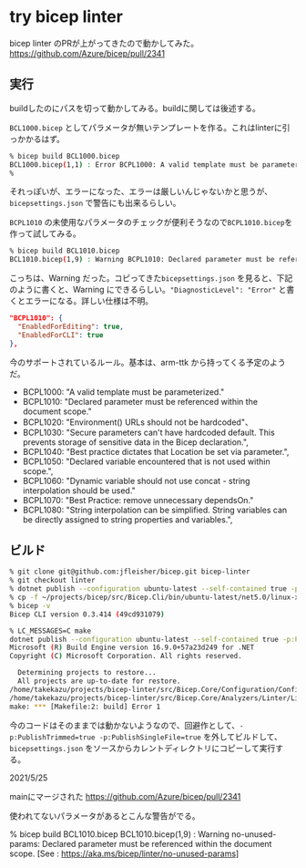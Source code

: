 # try bicep linter

bicep linter のPRが上がってきたので動かしてみた。<https://github.com/Azure/bicep/pull/2341>

## 実行

buildしたのにパスを切って動かしてみる。buildに関しては後述する。

`BCL1000.bicep` としてパラメータが無いテンプレートを作る。これはlinterに引っかかるはず。

```sh
% bicep build BCL1000.bicep
BCL1000.bicep(1,1) : Error BCPL1000: A valid template must be parameterized.
%
```

それっぽいが、エラーになった、エラーは厳しいんじゃないかと思うが、`bicepsettings.json` で警告にも出来るらしい。

`BCPL1010` の未使用なパラメータのチェックが便利そうなので`BCPL1010.bicep`を作って試してみる。

```sh
% bicep build BCL1010.bicep
BCL1010.bicep(1,9) : Warning BCPL1010: Declared parameter must be referenced within the document scope.
```

こっちは、Warning だった。コピってきた`bicepsettings.json` を見ると、下記のように書くと、Warning にできるらしい。`"DiagnosticLevel": "Error"` と書くとエラーになる。詳しい仕様は不明。

```json
"BCPL1010": {
  "EnabledForEditing": true,
  "EnabledForCLI": true
},
```

今のサポートされているルール。基本は、arm-ttk から持ってくる予定のようだ。

- BCPL1000: "A valid template must be parameterized."
- BCPL1010: "Declared parameter must be referenced within the document scope."
- BCPL1020: "Environment() URLs should not be hardcoded"、
- BCPL1030: "Secure parameters can't have hardcoded default. This prevents storage of sensitive data in the Bicep declaration.",
- BCPL1040: "Best practice dictates that Location be set via parameter.",
- BCPL1050: "Declared variable encountered that is not used within scope.",
- BCPL1060: "Dynamic variable should not use concat - string interpolation should be used."
- BCPL1070: "Best Practice: remove unnecessary dependsOn."
- BCPL1080: "String interpolation can be simplified. String variables can be directly assigned to string properties and variables.",

## ビルド

```sh
% git clone git@github.com:jfleisher/bicep.git bicep-linter
% git checkout linter
% dotnet publish --configuration ubuntu-latest --self-contained true -p:PublishTrimmed=true -p:PublishSingleFile=true -r linux-x64 ./src/Bicep.Cli/Bicep.Cli.csproj
% cp -f ~/projects/bicep/src/Bicep.Cli/bin/ubuntu-latest/net5.0/linux-x64/publish/* ~/.local/bin
% bicep -v
Bicep CLI version 0.3.414 (49cd931079)
```

```sh
% LC_MESSAGES=C make
dotnet publish --configuration ubuntu-latest --self-contained true -p:PublishTrimmed=true -p:PublishSingleFile=true -r linux-x64 ./src/Bicep.Cli/Bicep.Cli.csproj
Microsoft (R) Build Engine version 16.9.0+57a23d249 for .NET
Copyright (C) Microsoft Corporation. All rights reserved.

  Determining projects to restore...
  All projects are up-to-date for restore.
/home/takekazu/projects/bicep-linter/src/Bicep.Core/Configuration/ConfigHelper.cs(26,31): error IL3000: 'System.Reflection.Assembly.Location' always returns an empty string for assemblies embedded in a single-file app. If the path to the app directory is needed, consider calling 'System.AppContext.BaseDirectory'. [/home/takekazu/projects/bicep-linter/src/Bicep.Core/Bicep.Core.csproj]
/home/takekazu/projects/bicep-linter/src/Bicep.Core/Analyzers/Linter/LinterAnalyzer.cs(26,28): error IL3000: 'System.Reflection.Assembly.Location' always returns an empty string for assemblies embedded in a single-file app. If the path to the app directory is needed, consider calling 'System.AppContext.BaseDirectory'. [/home/takekazu/projects/bicep-linter/src/Bicep.Core/Bicep.Core.csproj]
make: *** [Makefile:2: build] Error 1
```

今のコードはそのままでは動かないようなので、回避作として、`-p:PublishTrimmed=true -p:PublishSingleFile=true` を外してビルドして、`bicepsettings.json` をソースからカレントディレクトリにコピーして実行する。

2021/5/25

mainにマージされた
https://github.com/Azure/bicep/pull/2341

使われてないパラメータがあるとこんな警告がでる。

% bicep build BCL1010.bicep
BCL1010.bicep(1,9) : Warning no-unused-params: Declared parameter must be referenced within the document scope.
[See : https://aka.ms/bicep/linter/no-unused-params]
